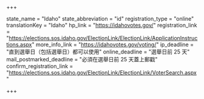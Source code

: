 +++

state_name = "Idaho"
state_abbreviation = "id"
registration_type = "online"
translationKey = "Idaho"
hp_link = "https://idahovotes.gov/"
registration_link = "https://elections.sos.idaho.gov/ElectionLink/ElectionLink/ApplicationInstructions.aspx"
more_info_link = "https://idahovotes.gov/voting/"
ip_deadline = "直到選舉日（包括選舉日）都可以使用"
online_deadline = "選舉日前 25 天"
mail_postmarked_deadline = "必須在選舉日前 25 天蓋上郵戳"
confirm_registration_link = "https://elections.sos.idaho.gov/ElectionLink/ElectionLink/VoterSearch.aspx"

+++